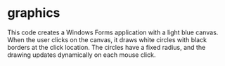 # graphics
This code creates a Windows Forms application with a light blue canvas. When the user clicks on the canvas,
it draws white circles with black borders at the click location. The circles have a fixed radius, and the drawing updates dynamically on each mouse click.
